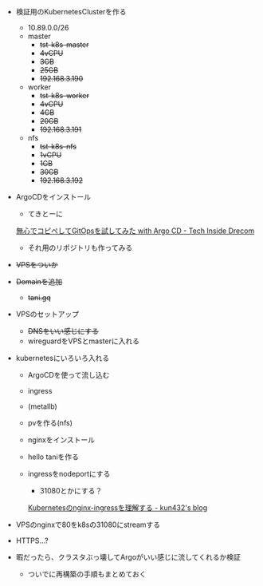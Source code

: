 - 検証用のKubernetesClusterを作る
    - 10.89.0.0/26
    - master
        - ~~tst-k8s-master~~
        - ~~4vCPU~~
        - ~~3GB~~
        - ~~25GB~~
        - ~~192.168.3.190~~
    - worker
        - ~~tst-k8s-worker~~
        - ~~4vCPU~~
        - ~~4GB~~
        - ~~20GB~~
        - ~~192.168.3.191~~
    - nfs
        - ~~tst-k8s-nfs~~
        - ~~1vCPU~~
        - ~~1GB~~
        - ~~30GB~~
        - ~~192.168.3.192~~
- ArgoCDをインストール
    - てきとーに
    
    [無心でコピペしてGitOpsを試してみた with Argo CD - Tech Inside Drecom](https://tech.drecom.co.jp/gitops-withargocd/)
    
    - それ用のリポジトリも作ってみる
- ~~VPSをついか~~
- ~~Domainを追加~~
    - ~~tani.gq~~
- VPSのセットアップ
    - ~~DNSをいい感じにする~~
    - wireguardをVPSとmasterに入れる
- kubernetesにいろいろ入れる
    - ArgoCDを使って流し込む
    - ingress
    - (metallb)
    - pvを作る(nfs)
    - nginxをインストール
    - hello taniを作る
    - ingressをnodeportにする
        - 31080とかにする？
        
        [Kubernetesのnginx-ingressを理解する - kun432's blog](https://kun432.hatenablog.com/entry/understanding-nginx-ingress-on-kubernetes)
        
- VPSのnginxで80をk8sの31080にstreamする
- HTTPS…?
- 暇だったら、クラスタぶっ壊してArgoがいい感じに流してくれるか検証
    - ついでに再構築の手順もまとめておく